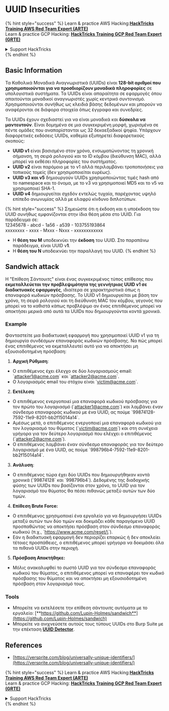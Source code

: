 # UUID Insecurities

{% hint style="success" %}
Learn & practice AWS Hacking:<img src="/.gitbook/assets/arte.png" alt="" data-size="line">[**HackTricks Training AWS Red Team Expert (ARTE)**](https://training.hacktricks.xyz/courses/arte)<img src="/.gitbook/assets/arte.png" alt="" data-size="line">\
Learn & practice GCP Hacking: <img src="/.gitbook/assets/grte.png" alt="" data-size="line">[**HackTricks Training GCP Red Team Expert (GRTE)**<img src="/.gitbook/assets/grte.png" alt="" data-size="line">](https://training.hacktricks.xyz/courses/grte)

<details>

<summary>Support HackTricks</summary>

* Check the [**subscription plans**](https://github.com/sponsors/carlospolop)!
* **Join the** 💬 [**Discord group**](https://discord.gg/hRep4RUj7f) or the [**telegram group**](https://t.me/peass) or **follow** us on **Twitter** 🐦 [**@hacktricks\_live**](https://twitter.com/hacktricks\_live)**.**
* **Share hacking tricks by submitting PRs to the** [**HackTricks**](https://github.com/carlospolop/hacktricks) and [**HackTricks Cloud**](https://github.com/carlospolop/hacktricks-cloud) github repos.

</details>
{% endhint %}

## Basic Information

Τα Καθολικά Μοναδικά Αναγνωριστικά (UUIDs) είναι **128-bit αριθμοί που χρησιμοποιούνται για να προσδιορίζουν μοναδικά πληροφορίες** σε υπολογιστικά συστήματα. Τα UUIDs είναι απαραίτητα σε εφαρμογές όπου απαιτούνται μοναδικοί αναγνωριστές χωρίς κεντρικό συντονισμό. Χρησιμοποιούνται συνήθως ως κλειδιά βάσης δεδομένων και μπορούν να αναφέρονται σε διάφορα στοιχεία όπως έγγραφα και συνεδρίες.

Τα UUIDs έχουν σχεδιαστεί για να είναι μοναδικά και **δύσκολα να μαντευτούν**. Είναι δομημένα σε μια συγκεκριμένη μορφή, χωρισμένα σε πέντε ομάδες που αναπαρίστανται ως 32 δεκαεξαδικοί ψηφία. Υπάρχουν διαφορετικές εκδόσεις UUIDs, καθεμία εξυπηρετεί διαφορετικούς σκοπούς:

* **UUID v1** είναι βασισμένο στον χρόνο, ενσωματώνοντας τη χρονική σήμανση, τη σειρά ρολογιού και το ID κόμβου (διεύθυνση MAC), αλλά μπορεί να εκθέσει πληροφορίες του συστήματος.
* **UUID v2** είναι παρόμοιο με το v1 αλλά περιλαμβάνει τροποποιήσεις για τοπικούς τομείς (δεν χρησιμοποιείται ευρέως).
* **UUID v3 και v5** δημιουργούν UUIDs χρησιμοποιώντας τιμές hash από το namespace και το όνομα, με το v3 να χρησιμοποιεί MD5 και το v5 να χρησιμοποιεί SHA-1.
* **UUID v4** δημιουργείται σχεδόν εντελώς τυχαία, παρέχοντας υψηλό επίπεδο ανωνυμίας αλλά με ελαφρύ κίνδυνο διπλοτύπων.

{% hint style="success" %}
Σημειώστε ότι η έκδοση και η υποέκδοση του UUID συνήθως εμφανίζονται στην ίδια θέση μέσα στο UUID. Για παράδειγμα σε:\
12345678 - abcd - 1a56 - a539 - 103755193864\
xxxxxxxx  - xxxx - Mxxx - Nxxx - xxxxxxxxxxxx

* Η **θέση του M** υποδεικνύει την **έκδοση** του UUID. Στο παραπάνω παράδειγμα, είναι UUID v**1**.
* Η **θέση του N** υποδεικνύει την παραλλαγή του UUID.
{% endhint %}

## Sandwich attack

Η "Επίθεση Σάντουιτς" είναι ένας συγκεκριμένος τύπος επίθεσης που **εκμεταλλεύεται την προβλεψιμότητα της γεννήτριας UUID v1 σε διαδικτυακές εφαρμογές**, ιδιαίτερα σε χαρακτηριστικά όπως η επαναφορά κωδικών πρόσβασης. Το UUID v1 δημιουργείται με βάση τον χρόνο, τη σειρά ρολογιού και τη διεύθυνση MAC του κόμβου, γεγονός που μπορεί να το καθιστά κάπως προβλέψιμο αν ένας επιτιθέμενος μπορεί να αποκτήσει μερικά από αυτά τα UUIDs που δημιουργούνται κοντά χρονικά.

### Example

Φανταστείτε μια διαδικτυακή εφαρμογή που χρησιμοποιεί UUID v1 για τη δημιουργία συνδέσμων επαναφοράς κωδικών πρόσβασης. Να πώς μπορεί ένας επιτιθέμενος να εκμεταλλευτεί αυτό για να αποκτήσει μη εξουσιοδοτημένη πρόσβαση:

1. **Αρχική Ρύθμιση**:

* Ο επιτιθέμενος έχει έλεγχο σε δύο λογαριασμούς email: \`attacker1@acme.com\` και \`attacker2@acme.com\`.
* Ο λογαριασμός email του στόχου είναι \`victim@acme.com\`.

2. **Εκτέλεση**:

* Ο επιτιθέμενος ενεργοποιεί μια επαναφορά κωδικού πρόσβασης για τον πρώτο του λογαριασμό (\`attacker1@acme.com\`) και λαμβάνει έναν σύνδεσμο επαναφοράς κωδικού με ένα UUID, ας πούμε \`99874128-7592-11e9-8201-bb2f15014a14\`.
* Αμέσως μετά, ο επιτιθέμενος ενεργοποιεί μια επαναφορά κωδικού για τον λογαριασμό του θύματος (\`victim@acme.com\`) και στη συνέχεια γρήγορα για τον δεύτερο λογαριασμό που ελέγχει ο επιτιθέμενος (\`attacker2@acme.com\`).
* Ο επιτιθέμενος λαμβάνει έναν σύνδεσμο επαναφοράς για τον δεύτερο λογαριασμό με ένα UUID, ας πούμε \`998796b4-7592-11e9-8201-bb2f15014a14\`.

3. **Ανάλυση**:

* Ο επιτιθέμενος τώρα έχει δύο UUIDs που δημιουργήθηκαν κοντά χρονικά (\`99874128\` και \`998796b4\`). Δεδομένης της διαδοχικής φύσης των UUIDs που βασίζονται στον χρόνο, το UUID για τον λογαριασμό του θύματος θα πέσει πιθανώς μεταξύ αυτών των δύο τιμών.

4. **Επίθεση Brute Force:**

* Ο επιτιθέμενος χρησιμοποιεί ένα εργαλείο για να δημιουργήσει UUIDs μεταξύ αυτών των δύο τιμών και δοκιμάζει κάθε παραγόμενο UUID προσπαθώντας να αποκτήσει πρόσβαση στον σύνδεσμο επαναφοράς κωδικού (π.χ., \`https://www.acme.com/reset/\<generated-UUID>\`).
* Εάν η διαδικτυακή εφαρμογή δεν περιορίζει επαρκώς ή δεν αποκλείει τέτοιες προσπάθειες, ο επιτιθέμενος μπορεί γρήγορα να δοκιμάσει όλα τα πιθανά UUIDs στην περιοχή.

5. **Πρόσβαση Αποκτήθηκε:**

* Μόλις ανακαλυφθεί το σωστό UUID για τον σύνδεσμο επαναφοράς κωδικού του θύματος, ο επιτιθέμενος μπορεί να επαναφέρει τον κωδικό πρόσβασης του θύματος και να αποκτήσει μη εξουσιοδοτημένη πρόσβαση στον λογαριασμό τους.

### Tools

* Μπορείτε να εκτελέσετε την επίθεση σάντουιτς αυτόματα με το εργαλείο: [**https://github.com/Lupin-Holmes/sandwich**](https://github.com/Lupin-Holmes/sandwich)
* Μπορείτε να ανιχνεύσετε αυτούς τους τύπους UUIDs στο Burp Suite με την επέκταση [**UUID Detector**](https://portswigger.net/bappstore/65f32f209a72480ea5f1a0dac4f38248).

## References

* [https://versprite.com/blog/universally-unique-identifiers/](https://versprite.com/blog/universally-unique-identifiers/)

{% hint style="success" %}
Learn & practice AWS Hacking:<img src="/.gitbook/assets/arte.png" alt="" data-size="line">[**HackTricks Training AWS Red Team Expert (ARTE)**](https://training.hacktricks.xyz/courses/arte)<img src="/.gitbook/assets/arte.png" alt="" data-size="line">\
Learn & practice GCP Hacking: <img src="/.gitbook/assets/grte.png" alt="" data-size="line">[**HackTricks Training GCP Red Team Expert (GRTE)**<img src="/.gitbook/assets/grte.png" alt="" data-size="line">](https://training.hacktricks.xyz/courses/grte)

<details>

<summary>Support HackTricks</summary>

* Check the [**subscription plans**](https://github.com/sponsors/carlospolop)!
* **Join the** 💬 [**Discord group**](https://discord.gg/hRep4RUj7f) or the [**telegram group**](https://t.me/peass) or **follow** us on **Twitter** 🐦 [**@hacktricks\_live**](https://twitter.com/hacktricks\_live)**.**
* **Share hacking tricks by submitting PRs to the** [**HackTricks**](https://github.com/carlospolop/hacktricks) and [**HackTricks Cloud**](https://github.com/carlospolop/hacktricks-cloud) github repos.

</details>
{% endhint %}
